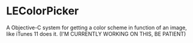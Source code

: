 LEColorPicker
=============

A Objective-C system for getting a color scheme in function of an image, like iTunes 11 does it.
(I'M CURRENTLY WORKING ON THIS, BE PATIENT)
